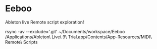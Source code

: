 # Eeboo

Ableton live Remote script exploration!

rsync -av --exclude='.git'  ~/Documents/workspace/Eeboo /Applications/Ableton\ Live\ 9\ Trial.app/Contents/App-Resources/MIDI\ Remote\ Scripts
